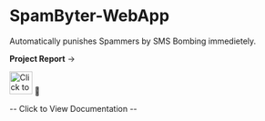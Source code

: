 # SpamByter-WebApp
Automatically punishes Spammers by SMS Bombing immedietely.

**Project Report** -> 

[<img alt="Click to View Documentation" width="40px" src="https://upload.wikimedia.org/wikipedia/commons/6/66/Google_Docs_2020_Logo.svg" />](https://docs.google.com/document/d/1r_er9k7d_b4UMrY6OsFJueg3IBvo9kiwZFKC8730iG4/edit?usp=sharing)  📌

--  Click to View Documentation --
